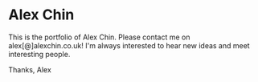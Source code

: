 # Alex Chin

This is the portfolio of Alex Chin. Please contact me on alex[@]alexchin.co.uk! I'm always interested to hear new ideas and meet interesting people.

Thanks,
Alex